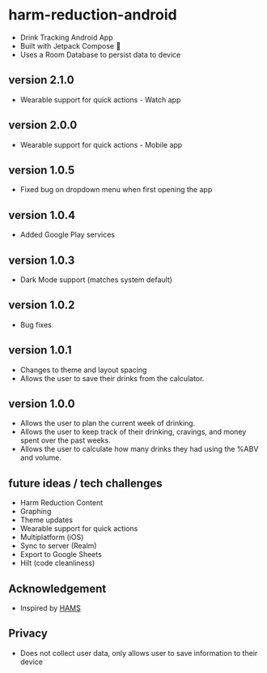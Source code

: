 # harm-reduction-android
* Drink Tracking Android App
* Built with Jetpack Compose 🚀
* Uses a Room Database to persist data to device
## version 2.1.0
* Wearable support for quick actions - Watch app
## version 2.0.0
* Wearable support for quick actions - Mobile app
## version 1.0.5
* Fixed bug on dropdown menu when first opening the app
## version 1.0.4
* Added Google Play services
## version 1.0.3
* Dark Mode support (matches system default)
## version 1.0.2
* Bug fixes
## version 1.0.1
* Changes to theme and layout spacing
* Allows the user to save their drinks from the calculator.
## version 1.0.0
* Allows the user to plan the current week of drinking.
* Allows the user to keep track of their drinking, cravings, and money spent over the past weeks.
* Allows the user to calculate how many drinks they had using the %ABV and volume.

## future ideas / tech challenges
* Harm Reduction Content
* Graphing
* Theme updates
* Wearable support for quick actions
* Multiplatform (iOS)
* Sync to server (Realm)
* Export to Google Sheets
* Hilt (code cleanliness)
## Acknowledgement
* Inspired by [HAMS](http://hams.cc/)
## Privacy
* Does not collect user data, only allows user to save information to their device
